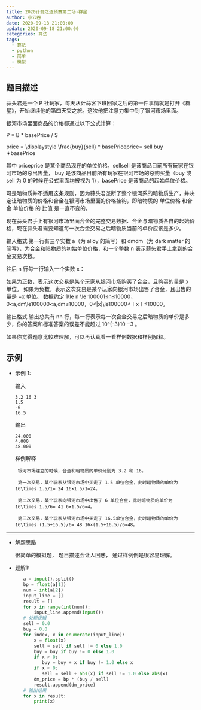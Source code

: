```yaml
---
title: 2020计蒜之道预赛第二场-群星
author: 小云吞
date: 2020-09-18 21:00:00
update: 2020-09-18 21:00:00
categories: 算法
tags: 
  - 算法
  - python
  - 简单
  - 模拟
---
```


## 题目描述

蒜头君是一个 P 社玩家，每天从计蒜客下班回家之后的第一件事情就是打开《群星》，开始继续他的第四天灾之旅。这次他把注意力集中到了银河市场里面。

银河市场里面商品的价格都通过以下公式计算：

P = B * basePrice / S

price = \displaystyle \frac{buy}{sell} * basePriceprice= 
sell
buy
​	
 ∗basePrice

其中 priceprice 是某个商品现在的单位价格，sellsell 是该商品目前所有玩家在银河市场的总出售量， buy 是该商品目前所有玩家在银河市场的总购买量（buy 或 sell 为 0 的时候在公式里面均被视为 1），basePrice 是该商品的起始单位价格。

可是暗物质并不适用这条规则，因为蒜头君垄断了整个银河系的暗物质生产，并决定让暗物质的价格和合金在银河市场里面的价格挂钩，即暗物质的 单位价格 和合金 单位价格 的 比值 是一直不变的。

现在蒜头君手上有银河市场里面合金的完整交易数据、合金与暗物质各自的起始价格，现在蒜头君需要知道每一次合金交易之后暗物质当前的单价应该是多少。

输入格式
第一行有三个实数 a（为 alloy 的简写）和 dmdm（为 dark matter 的简写），为合金和暗物质的初始单位价格，和一个整数 n 表示蒜头君手上拿到的合金交易次数。

往后 n 行每一行输入一个实数 x：

如果为正数，表示这次交易是某个玩家从银河市场购买了合金，且购买的量是 x 单位。
如果为负数，表示这次交易是某个玩家向银河市场出售了合金，且出售的量是 −x 单位。
数据约定 1\le n \le 100001≤n≤10000，0<a,dm\le100000<a,dm≤10000，0<|x|\le100000<∣x∣≤10000。

输出格式
输出总共有 nn 行，每一行表示每一次合金交易之后暗物质的单价是多少，你的答案和标准答案的误差不能超过 10^{-3}10 
−3
 。

如果你觉得题意比较难理解，可以再认真看一看样例数据和样例解释。
## 示例

- 示例 1:

    输入

    ```
    3.2 16 3
    1.5
    -6
    16.5
    ```

    输出

    ```
    24.000
    4.000
    48.000
    ```

    样例解释

       银河市场建立的时候，合金和暗物质的单价分别为 3.2 和 16。

       第一次交易，某个玩家从银河市场中买走了 1.5 单位合金，此时暗物质的单价为 16\times 1.5/1= 24 16×1.5/1=24。

       第二次交易，某个玩家向银河市场中出售了 6 单位合金，此时暗物质的单价为 16\times 1.5/6= 41 6×1.5/6=4。

       第三次交易，某个玩家从银河市场中买走了 16.5单位合金，此时暗物质的单价为 16\times (1.5+16.5)/6= 48 16×(1.5+16.5)/6=48。


---

- 解题思路
    
    很简单的模拟题， 题目描述会让人困惑， 通过样例倒是很容易理解。

- 题解1:

    ```python
       a = input().split()
       bp = float(a[1])
       num = int(a[2])
       input_line = []
       result = []
       for x in range(int(num)):
           input_line.append(input())
       # 处理逻辑
       sell = 0.0
       buy = 0.0
       for index, x in enumerate(input_line):
           x = float(x)
           sell = sell if sell != 0 else 1.0
           buy = buy if buy != 0 else 1.0
           if x > 0:
              buy = buy + x if buy != 1.0 else x
           if x < 0:
              sell = sell + abs(x) if sell != 1.0 else abs(x)
           dm_price = bp * (buy / sell)
           result.append(dm_price)
       # 输出结果
       for x in result:
           print(x)
    ```

